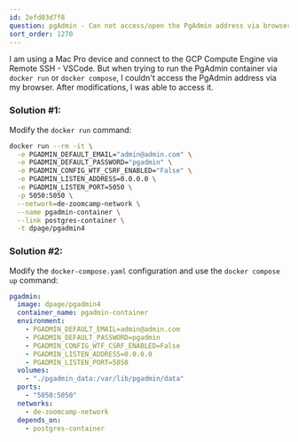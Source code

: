 ```yaml
---
id: 2efd03d7f8
question: pgAdmin - Can not access/open the PgAdmin address via browser
sort_order: 1270
---
```


I am using a Mac Pro device and connect to the GCP Compute Engine via Remote SSH - VSCode. But when trying to run the PgAdmin container via `docker run` or `docker compose`, I couldn't access the PgAdmin address via my browser. After modifications, I was able to access it.

### Solution #1:

Modify the `docker run` command:

```bash
docker run --rm -it \
  -e PGADMIN_DEFAULT_EMAIL="admin@admin.com" \
  -e PGADMIN_DEFAULT_PASSWORD="pgadmin" \
  -e PGADMIN_CONFIG_WTF_CSRF_ENABLED="False" \
  -e PGADMIN_LISTEN_ADDRESS=0.0.0.0 \
  -e PGADMIN_LISTEN_PORT=5050 \
  -p 5050:5050 \
  --network=de-zoomcamp-network \
  --name pgadmin-container \
  --link postgres-container \
  -t dpage/pgadmin4
```

### Solution #2:

Modify the `docker-compose.yaml` configuration and use the `docker compose up` command:

```yaml
pgadmin:
  image: dpage/pgadmin4
  container_name: pgadmin-container
  environment:
    - PGADMIN_DEFAULT_EMAIL=admin@admin.com
    - PGADMIN_DEFAULT_PASSWORD=pgadmin
    - PGADMIN_CONFIG_WTF_CSRF_ENABLED=False
    - PGADMIN_LISTEN_ADDRESS=0.0.0.0
    - PGADMIN_LISTEN_PORT=5050
  volumes:
    - "./pgadmin_data:/var/lib/pgadmin/data"
  ports:
    - "5050:5050"
  networks:
    - de-zoomcamp-network
  depends_on:
    - postgres-container
```